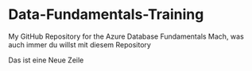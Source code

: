 # Data-Fundamentals-Training
My GitHub Repository for the Azure Database Fundamentals
Mach, was auch immer du willst mit diesem Repository

Das ist eine Neue Zeile

